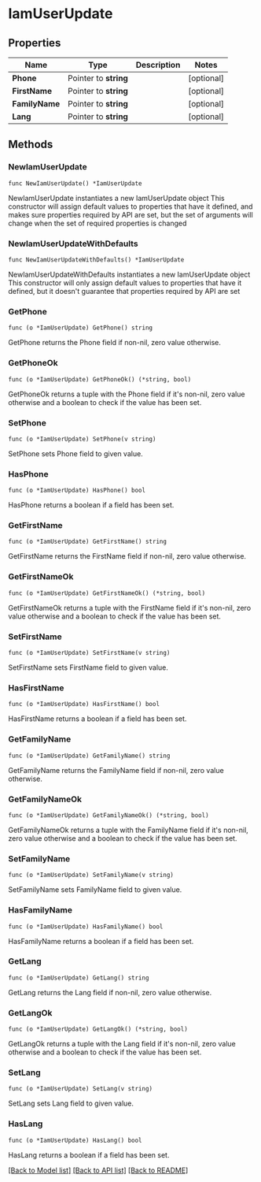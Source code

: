 # IamUserUpdate

## Properties

Name | Type | Description | Notes
------------ | ------------- | ------------- | -------------
**Phone** | Pointer to **string** |  | [optional] 
**FirstName** | Pointer to **string** |  | [optional] 
**FamilyName** | Pointer to **string** |  | [optional] 
**Lang** | Pointer to **string** |  | [optional] 

## Methods

### NewIamUserUpdate

`func NewIamUserUpdate() *IamUserUpdate`

NewIamUserUpdate instantiates a new IamUserUpdate object
This constructor will assign default values to properties that have it defined,
and makes sure properties required by API are set, but the set of arguments
will change when the set of required properties is changed

### NewIamUserUpdateWithDefaults

`func NewIamUserUpdateWithDefaults() *IamUserUpdate`

NewIamUserUpdateWithDefaults instantiates a new IamUserUpdate object
This constructor will only assign default values to properties that have it defined,
but it doesn't guarantee that properties required by API are set

### GetPhone

`func (o *IamUserUpdate) GetPhone() string`

GetPhone returns the Phone field if non-nil, zero value otherwise.

### GetPhoneOk

`func (o *IamUserUpdate) GetPhoneOk() (*string, bool)`

GetPhoneOk returns a tuple with the Phone field if it's non-nil, zero value otherwise
and a boolean to check if the value has been set.

### SetPhone

`func (o *IamUserUpdate) SetPhone(v string)`

SetPhone sets Phone field to given value.

### HasPhone

`func (o *IamUserUpdate) HasPhone() bool`

HasPhone returns a boolean if a field has been set.

### GetFirstName

`func (o *IamUserUpdate) GetFirstName() string`

GetFirstName returns the FirstName field if non-nil, zero value otherwise.

### GetFirstNameOk

`func (o *IamUserUpdate) GetFirstNameOk() (*string, bool)`

GetFirstNameOk returns a tuple with the FirstName field if it's non-nil, zero value otherwise
and a boolean to check if the value has been set.

### SetFirstName

`func (o *IamUserUpdate) SetFirstName(v string)`

SetFirstName sets FirstName field to given value.

### HasFirstName

`func (o *IamUserUpdate) HasFirstName() bool`

HasFirstName returns a boolean if a field has been set.

### GetFamilyName

`func (o *IamUserUpdate) GetFamilyName() string`

GetFamilyName returns the FamilyName field if non-nil, zero value otherwise.

### GetFamilyNameOk

`func (o *IamUserUpdate) GetFamilyNameOk() (*string, bool)`

GetFamilyNameOk returns a tuple with the FamilyName field if it's non-nil, zero value otherwise
and a boolean to check if the value has been set.

### SetFamilyName

`func (o *IamUserUpdate) SetFamilyName(v string)`

SetFamilyName sets FamilyName field to given value.

### HasFamilyName

`func (o *IamUserUpdate) HasFamilyName() bool`

HasFamilyName returns a boolean if a field has been set.

### GetLang

`func (o *IamUserUpdate) GetLang() string`

GetLang returns the Lang field if non-nil, zero value otherwise.

### GetLangOk

`func (o *IamUserUpdate) GetLangOk() (*string, bool)`

GetLangOk returns a tuple with the Lang field if it's non-nil, zero value otherwise
and a boolean to check if the value has been set.

### SetLang

`func (o *IamUserUpdate) SetLang(v string)`

SetLang sets Lang field to given value.

### HasLang

`func (o *IamUserUpdate) HasLang() bool`

HasLang returns a boolean if a field has been set.


[[Back to Model list]](../README.md#documentation-for-models) [[Back to API list]](../README.md#documentation-for-api-endpoints) [[Back to README]](../README.md)


